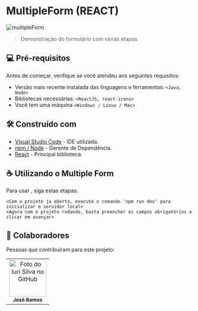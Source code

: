 # MultipleForm (REACT)

![multipleForm](https://user-images.githubusercontent.com/77749469/221880872-a23e5647-2425-4294-b528-d0fcf5583fa0.gif)

> Demonstração do formulário com várias etapas

## 💻 Pré-requisitos

Antes de começar, verifique se você atendeu aos seguintes requisitos:

* Versão mais recente instalada das linguagens e ferramentas: `<Java, Node>`
* Bibliotecas necessárias: `<ReactJS, react-icons>`
* Você tem uma máquina `<Windows / Linux / Mac>`

## 🛠️ Construído com


* [Visual Studio Code](https://code.visualstudio.com/) - IDE utilizada.
* [npm / Node](https://nodejs.org) - Gerente de Dependência.
* [React](https://pt-br.reactjs.org/) - Principal biblioteca.

## ☕ Utilizando o Multiple Form

Para usar <Multiple Form>, siga estas etapas:

```
<Com o projeto ja aberto, execute o comando 'npm run dev' para inicializar o servidor local>
<Agora com o projeto rodando, basta preencher os campos obrigatórios e clicar em avançar>
```

## 🤝 Colaboradores

Pessoas que contribuíram para este projeto:

<table>
  <tr>
    <td align="center">
      <a href="#">
        <img src="https://avatars.githubusercontent.com/u/77749469?v=4" width="100px;" alt="Foto do Iuri Silva no GitHub"/><br>
        <sub>
          <b>José Ramos</b>
        </sub>
      </a>
    </td>
  </tr>
</table>
